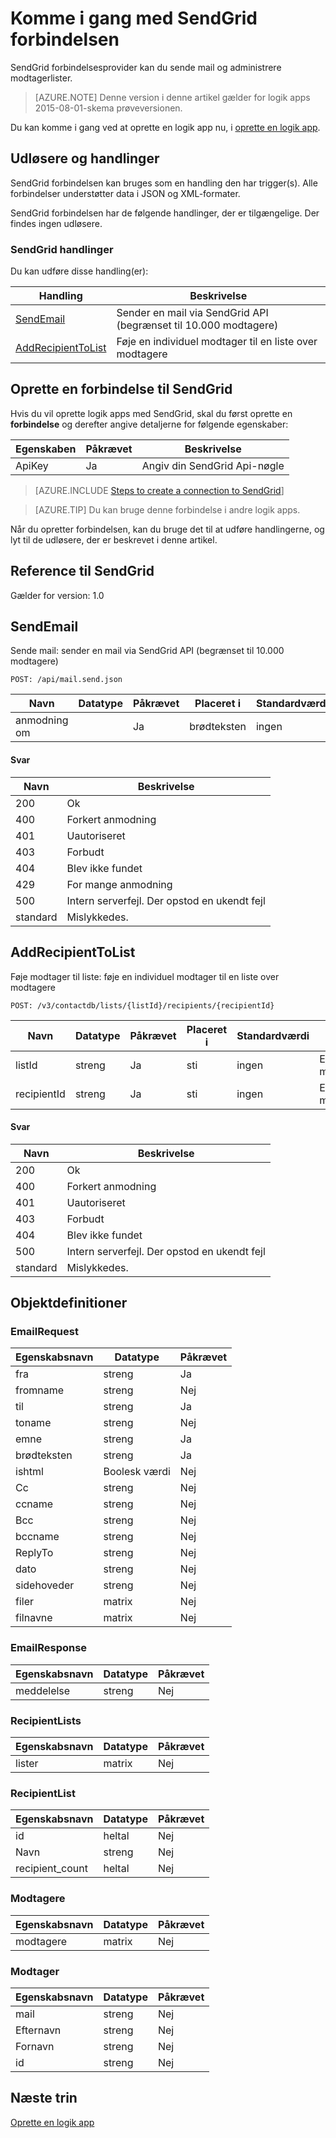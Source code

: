 <properties
pageTitle="SendGrid | Microsoft Azure"
description="Opret logik apps med Azure App service. SendGrid forbindelsesprovider kan du sende mail og administrere modtagerlister."
services="logic-apps"   
documentationCenter=".net,nodejs,java"  
authors="msftman"   
manager="erikre"    
editor=""
tags="connectors" />

<tags
ms.service="logic-apps"
ms.devlang="multiple"
ms.topic="article"
ms.tgt_pltfrm="na"
ms.workload="integration"
ms.date="08/18/2016"
ms.author="deonhe"/>

# <a name="get-started-with-the-sendgrid-connector"></a>Komme i gang med SendGrid forbindelsen

SendGrid forbindelsesprovider kan du sende mail og administrere modtagerlister.

>[AZURE.NOTE] Denne version i denne artikel gælder for logik apps 2015-08-01-skema prøveversionen. 

Du kan komme i gang ved at oprette en logik app nu, i [oprette en logik app](../app-service-logic/app-service-logic-create-a-logic-app.md).

## <a name="triggers-and-actions"></a>Udløsere og handlinger

SendGrid forbindelsen kan bruges som en handling den har trigger(s). Alle forbindelser understøtter data i JSON og XML-formater. 

 SendGrid forbindelsen har de følgende handlinger, der er tilgængelige. Der findes ingen udløsere.

### <a name="sendgrid-actions"></a>SendGrid handlinger
Du kan udføre disse handling(er):

|Handling|Beskrivelse|
|--- | ---|
|[SendEmail](connectors-create-api-sendgrid.md#sendemail)|Sender en mail via SendGrid API (begrænset til 10.000 modtagere)|
|[AddRecipientToList](connectors-create-api-sendgrid.md#addrecipienttolist)|Føje en individuel modtager til en liste over modtagere|


## <a name="create-a-connection-to-sendgrid"></a>Oprette en forbindelse til SendGrid
Hvis du vil oprette logik apps med SendGrid, skal du først oprette en **forbindelse** og derefter angive detaljerne for følgende egenskaber: 

|Egenskaben| Påkrævet|Beskrivelse|
| ---|---|---|
|ApiKey|Ja|Angiv din SendGrid Api-nøgle|
 

>[AZURE.INCLUDE [Steps to create a connection to SendGrid](../../includes/connectors-create-api-sendgrid.md)]

>[AZURE.TIP] Du kan bruge denne forbindelse i andre logik apps.

Når du opretter forbindelsen, kan du bruge det til at udføre handlingerne, og lyt til de udløsere, der er beskrevet i denne artikel.

## <a name="reference-for-sendgrid"></a>Reference til SendGrid
Gælder for version: 1.0

## <a name="sendemail"></a>SendEmail
Sende mail: sender en mail via SendGrid API (begrænset til 10.000 modtagere) 

```POST: /api/mail.send.json``` 

| Navn| Datatype|Påkrævet|Placeret i|Standardværdi|Beskrivelse|
| ---|---|---|---|---|---|
|anmodning om| |Ja|brødteksten|ingen|Mail til at sende|

#### <a name="response"></a>Svar

|Navn|Beskrivelse|
|---|---|
|200|Ok|
|400|Forkert anmodning|
|401|Uautoriseret|
|403|Forbudt|
|404|Blev ikke fundet|
|429|For mange anmodning|
|500|Intern serverfejl. Der opstod en ukendt fejl|
|standard|Mislykkedes.|


## <a name="addrecipienttolist"></a>AddRecipientToList
Føje modtager til liste: føje en individuel modtager til en liste over modtagere 

```POST: /v3/contactdb/lists/{listId}/recipients/{recipientId}``` 

| Navn| Datatype|Påkrævet|Placeret i|Standardværdi|Beskrivelse|
| ---|---|---|---|---|---|
|listId|streng|Ja|sti|ingen|Entydigt id for modtagerlisten|
|recipientId|streng|Ja|sti|ingen|Entydigt id for modtageren|

#### <a name="response"></a>Svar

|Navn|Beskrivelse|
|---|---|
|200|Ok|
|400|Forkert anmodning|
|401|Uautoriseret|
|403|Forbudt|
|404|Blev ikke fundet|
|500|Intern serverfejl. Der opstod en ukendt fejl|
|standard|Mislykkedes.|


## <a name="object-definitions"></a>Objektdefinitioner 

### <a name="emailrequest"></a>EmailRequest


| Egenskabsnavn | Datatype | Påkrævet |
|---|---|---|
|fra|streng|Ja |
|fromname|streng|Nej |
|til|streng|Ja |
|toname|streng|Nej |
|emne|streng|Ja |
|brødteksten|streng|Ja |
|ishtml|Boolesk værdi|Nej |
|Cc|streng|Nej |
|ccname|streng|Nej |
|Bcc|streng|Nej |
|bccname|streng|Nej |
|ReplyTo|streng|Nej |
|dato|streng|Nej |
|sidehoveder|streng|Nej |
|filer|matrix|Nej |
|filnavne|matrix|Nej |



### <a name="emailresponse"></a>EmailResponse


| Egenskabsnavn | Datatype | Påkrævet |
|---|---|---|
|meddelelse|streng|Nej |



### <a name="recipientlists"></a>RecipientLists


| Egenskabsnavn | Datatype | Påkrævet |
|---|---|---|
|lister|matrix|Nej |



### <a name="recipientlist"></a>RecipientList


| Egenskabsnavn | Datatype | Påkrævet |
|---|---|---|
|id|heltal|Nej |
|Navn|streng|Nej |
|recipient_count|heltal|Nej |



### <a name="recipients"></a>Modtagere


| Egenskabsnavn | Datatype | Påkrævet |
|---|---|---|
|modtagere|matrix|Nej |



### <a name="recipient"></a>Modtager


| Egenskabsnavn | Datatype | Påkrævet |
|---|---|---|
|mail|streng|Nej |
|Efternavn|streng|Nej |
|Fornavn|streng|Nej |
|id|streng|Nej |


## <a name="next-steps"></a>Næste trin
[Oprette en logik app](../app-service-logic/app-service-logic-create-a-logic-app.md)